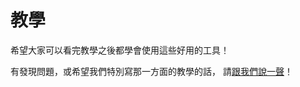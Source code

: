 # 教學

希望大家可以看完教學之後都學會使用這些好用的工具！

有發現問題，或希望我們特別寫那一方面的教學的話，
請[跟我們說一聲](https://github.com/henrybear327/Gitbook_Tutorial/issues)！
